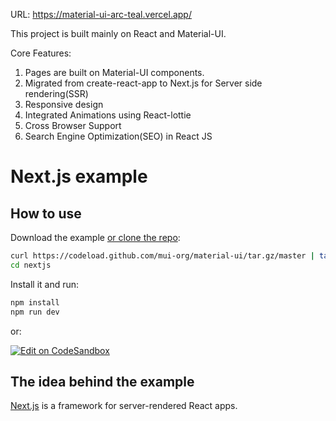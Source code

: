URL: https://material-ui-arc-teal.vercel.app/

This project is built mainly on React and Material-UI.

Core Features:
1. Pages are built on Material-UI components.
2. Migrated from create-react-app to Next.js for Server side rendering(SSR)
3. Responsive design 
4. Integrated Animations using React-lottie
5. Cross Browser Support
6. Search Engine Optimization(SEO) in React JS 




# Next.js example

## How to use

Download the example [or clone the repo](https://github.com/mui-org/material-ui):

```sh
curl https://codeload.github.com/mui-org/material-ui/tar.gz/master | tar -xz --strip=2  material-ui-master/examples/nextjs
cd nextjs
```

Install it and run:

```sh
npm install
npm run dev
```

or:

[![Edit on CodeSandbox](https://codesandbox.io/static/img/play-codesandbox.svg)](https://codesandbox.io/s/github/mui-org/material-ui/tree/master/examples/nextjs)

## The idea behind the example

[Next.js](https://github.com/zeit/next.js) is a framework for server-rendered React apps.
